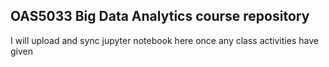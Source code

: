 ## OAS5033 Big Data Analytics course repository
I will upload and sync jupyter notebook here once any class activities have given
